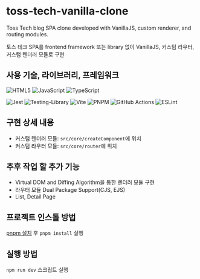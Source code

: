# toss-tech-vanilla-clone

Toss Tech blog SPA clone developed with VanillaJS, custom renderer, and routing modules.

토스 테크 SPA를 frontend framework 또는 library 없이 VanillaJS, 커스텀 라우터, 커스텀 렌더러 모듈로 구현

## 사용 기술, 라이브러리, 프레임워크

![HTML5](https://img.shields.io/badge/html5-%23E34F26.svg?style=for-the-badge&logo=html5&logoColor=white)
![JavaScript](https://img.shields.io/badge/javascript-%23323330.svg?style=for-the-badge&logo=javascript&logoColor=%23F7DF1E)
![TypeScript](https://img.shields.io/badge/typescript-%23007ACC.svg?style=for-the-badge&logo=typescript&logoColor=white)

![Jest](https://img.shields.io/badge/-jest-%23C21325?style=for-the-badge&logo=jest&logoColor=white)
![Testing-Library](https://img.shields.io/badge/-TestingLibrary-%23E33332?style=for-the-badge&logo=testing-library&logoColor=white)
![Vite](https://img.shields.io/badge/vite-%23646CFF.svg?style=for-the-badge&logo=vite&logoColor=white)
![PNPM](https://img.shields.io/badge/pnpm-%234a4a4a.svg?style=for-the-badge&logo=pnpm&logoColor=f69220)
![GitHub Actions](https://img.shields.io/badge/github%20actions-%232671E5.svg?style=for-the-badge&logo=githubactions&logoColor=white)
![ESLint](https://img.shields.io/badge/ESLint-4B3263?style=for-the-badge&logo=eslint&logoColor=white)

## 구현 상세 내용

- 커스텀 렌더러 모듈: `src/core/createComponent`에 위치
- 커스텀 라우터 모듈: `src/core/router`에 위치

## 추후 작업 할 추가 기능

- Virtual DOM and Diffing Algorithm을 통한 렌더러 모듈 구현
- 라우터 모듈 Dual Package Support(CJS, EJS)
- List, Detail Page

## 프로젝트 인스톨 방법

[pnpm 설치](https://pnpm.io/installation) 후 `pnpm install` 실행

## 실행 방법

`npm run dev` 스크립트 실행
